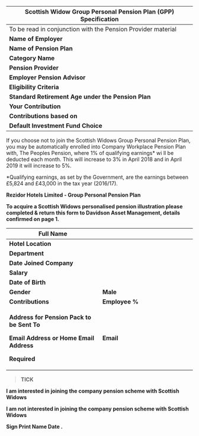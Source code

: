 <table>
<thead>
<tr class="header">
<th><strong>Scottish Widow Group Personal Pension Plan (GPP) Specification</strong></th>
</tr>
</thead>
<tbody>
<tr class="odd">
<td>To be read in conjunction with the Pension Provider material</td>
</tr>
<tr class="even">
<td><strong>Name of Employer</strong></td>
</tr>
<tr class="odd">
<td><strong>Name of Pension Plan</strong></td>
</tr>
<tr class="even">
<td><strong>Category Name</strong></td>
</tr>
<tr class="odd">
<td><strong>Pension Provider</strong></td>
</tr>
<tr class="even">
<td><strong>Employer Pension Advisor</strong></td>
</tr>
<tr class="odd">
<td><strong>Eligibility Criteria</strong></td>
</tr>
<tr class="even">
<td><strong>Standard Retirement Age under the Pension Plan</strong></td>
</tr>
<tr class="odd">
<td><strong>Your Contribution</strong></td>
</tr>
<tr class="even">
<td><strong>Contributions based on</strong></td>
</tr>
<tr class="odd">
<td><strong>Default Investment Fund Choice</strong></td>
</tr>
</tbody>
</table>
<p>If you choose not to join the Scottish Widows Group Personal Pension Plan, you may be automatically enrolled into Company Workplace Pension Plan with, The Peoples Pension, where 1% of qualifying earnings* wi ll be deducted each month. This will increase to 3% in April 2018 and in April 2019 it will increase to 5%.</p>
<p>*Qualifying earnings, as set by the Government, are the earnings between £5,824 and £43,000 in the tax year (2016/17).</p>
<p><strong>Rezidor Hotels Limited - Group Personal Pension Plan</strong></p>
<p><strong>To acquire a Scottish Widows personalised pension illustration please completed &amp; return this form to Davidson Asset Management, details confirmed on page 1.</strong></p>
<table>
<colgroup>
<col width="50%" />
<col width="50%" />
</colgroup>
<thead>
<tr class="header">
<th><strong>Full Name</strong></th>
<th></th>
</tr>
</thead>
<tbody>
<tr class="odd">
<td><strong>Hotel Location</strong></td>
<td></td>
</tr>
<tr class="even">
<td><strong>Department</strong></td>
<td></td>
</tr>
<tr class="odd">
<td><strong>Date Joined Company</strong></td>
<td></td>
</tr>
<tr class="even">
<td><strong>Salary</strong></td>
<td></td>
</tr>
<tr class="odd">
<td><strong>Date of Birth</strong></td>
<td></td>
</tr>
<tr class="even">
<td><strong>Gender</strong></td>
<td><strong>Male</strong></td>
</tr>
<tr class="odd">
<td><strong>Contributions</strong></td>
<td><strong>Employee %</strong></td>
</tr>
<tr class="even">
<td><p><strong>Address for Pension Pack to be Sent To</strong></p>
<p><strong>Email Address or Home Email Address</strong></p>
<p><strong>Required</strong></p></td>
<td><strong>Email</strong></td>
</tr>
</tbody>
</table>
<blockquote>
<p><strong>TICK</strong></p>
</blockquote>
<p><strong>I am interested in joining the company pension scheme with Scottish Widows</strong></p>
<p><strong>I am not interested in joining the company pension scheme with Scottish Widows</strong></p>
<p><strong>Sign Print Name Date .</strong></p>
